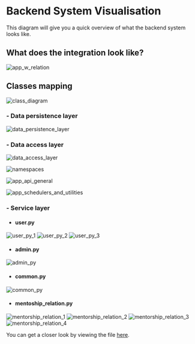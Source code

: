# Backend System Visualisation

This diagram will give you a quick overview of what the backend system looks like.

## What does the integration look like?
![app_w_relation](https://user-images.githubusercontent.com/29667122/81039468-71bf2600-8eec-11ea-8a9f-149a9dda0a0f.png)

## Classes mapping
![class_diagram](https://user-images.githubusercontent.com/29667122/78555317-1ac42380-7850-11ea-876a-d60ef71020b6.png)

### - Data persistence layer

![data_persistence_layer](https://user-images.githubusercontent.com/29667122/81034923-1e44dc00-8edc-11ea-9098-501e9ed826c7.png)

### - Data access layer

![data_access_layer](https://user-images.githubusercontent.com/29667122/81034952-34529c80-8edc-11ea-8e85-92b0658bfc20.png)

![namespaces](https://user-images.githubusercontent.com/29667122/81035028-7d0a5580-8edc-11ea-927e-79ef25ecc9c2.png)

![app_api_general](https://user-images.githubusercontent.com/29667122/81035041-8e536200-8edc-11ea-91f6-bb9b5d1758de.png)

![app_schedulers_and_utilities](https://user-images.githubusercontent.com/29667122/81035078-b347d500-8edc-11ea-9fad-daec8ae46037.png)

### - Service layer

  - #### user.py

  ![user_py_1](https://user-images.githubusercontent.com/29667122/81035536-b9d74c00-8ede-11ea-90b2-d998a1b3c74d.png)
  ![user_py_2](https://user-images.githubusercontent.com/29667122/81035552-d07da300-8ede-11ea-83ca-100aa8fe5c75.png)
  ![user_py_3](https://user-images.githubusercontent.com/29667122/81035574-dffcec00-8ede-11ea-86ad-60eb57552863.png)

  - #### admin.py
  ![admin_py](https://user-images.githubusercontent.com/29667122/81035517-a75d1280-8ede-11ea-970b-8792474a270a.png)

  - #### common.py
  ![common_py](https://user-images.githubusercontent.com/29667122/81035504-990ef680-8ede-11ea-923c-b7e48f40a688.png)

  - #### mentoship_relation.py
  ![mentorship_relation_1](https://user-images.githubusercontent.com/29667122/81035402-200f9f00-8ede-11ea-95b4-42cc8a941f9a.png)
  ![mentorship_relation_2](https://user-images.githubusercontent.com/29667122/81035463-5f3df000-8ede-11ea-8a01-493f7cac5dde.png)
  ![mentorship_relation_3](https://user-images.githubusercontent.com/29667122/81035477-6d8c0c00-8ede-11ea-8d98-a295e1fbc8f2.png)
  ![mentorship_relation_4](https://user-images.githubusercontent.com/29667122/81035487-809edc00-8ede-11ea-9c08-55970859d926.png)
  

You can get a closer look by viewing the file [here](https://drive.google.com/file/d/11gLOJdIu8bRC3OJ0o6K9MqUVeaR_j2ij/view?usp=sharing).
